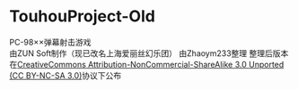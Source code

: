 # TouhouProject-Old
PC-98××弹幕射击游戏  
由ZUN Soft制作（现已改名上海爱丽丝幻乐团）
由Zhaoym233整理
整理后版本在[CreativeCommons Attribution-NonCommercial-ShareAlike 3.0 Unported (CC BY-NC-SA 3.0)](https://creativecommons.org/licenses/by-nc-sa/3.0/)协议下公布
